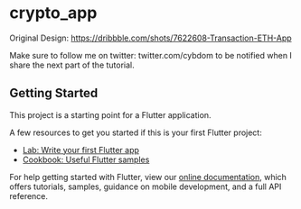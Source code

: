 # crypto_app

Original Design: https://dribbble.com/shots/7622608-Transaction-ETH-App

Make sure to follow me on twitter: twitter.com/cybdom to be notified when I share the next part of the tutorial.

## Getting Started

This project is a starting point for a Flutter application.

A few resources to get you started if this is your first Flutter project:

- [Lab: Write your first Flutter app](https://flutter.dev/docs/get-started/codelab)
- [Cookbook: Useful Flutter samples](https://flutter.dev/docs/cookbook)

For help getting started with Flutter, view our
[online documentation](https://flutter.dev/docs), which offers tutorials,
samples, guidance on mobile development, and a full API reference.
